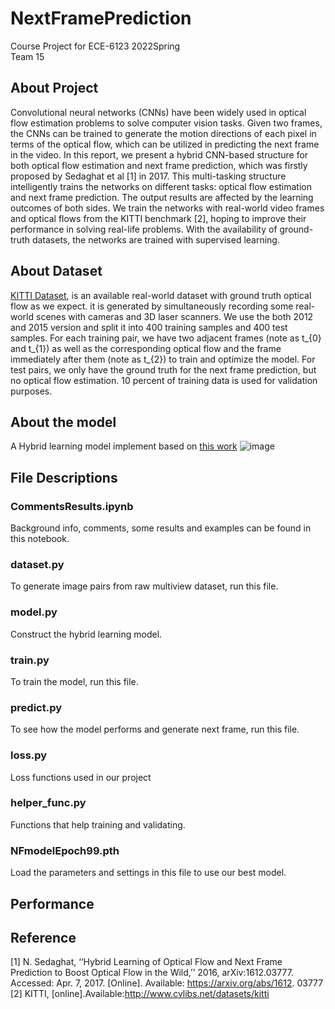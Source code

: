 # NextFramePrediction
Course Project for ECE-6123 2022Spring \
Team 15

## About Project
Convolutional neural networks (CNNs) have been widely used in optical flow estimation problems to solve computer vision tasks. Given two frames, the CNNs can be trained to generate the motion directions of each pixel in terms of the optical flow, which can be utilized in predicting the next frame in the video. In this report, we present a hybrid CNN-based structure for both optical flow estimation and next frame prediction, which was firstly proposed by Sedaghat et al [1] in 2017. This multi-tasking structure intelligently trains the networks on different tasks: optical flow estimation and next frame prediction. The output results are affected by the learning outcomes of both sides. We train the networks with real-world video frames and optical flows from the KITTI benchmark [2], hoping to improve their performance in solving real-life problems. With the availability of ground-truth datasets, the networks are trained with supervised learning.


## About Dataset
[KITTI Dataset](http://www.cvlibs.net/datasets/kitti/index.php), is an available real-world dataset with ground truth optical flow as we expect. it is generated by simultaneously recording some real-world scenes with cameras and 3D laser scanners. We use the both 2012 and 2015 version and split it into 400 training samples and 400 test samples. For each training pair, we have two adjacent frames (note as t_{0} and t_{1}) as well as the corresponding optical flow and the frame immediately after them (note as t_{2}) to train and optimize the model. For test pairs, we only have the ground truth for the next frame prediction, but no optical flow estimation. 10 percent of training data is used for validation purposes. 

## About the model
A Hybrid learning model implement based on [this work](https://arxiv.org/abs/1612.03777)
![image](https://www.researchgate.net/profile/Nima-Sedaghat/publication/316714926/figure/fig2/AS:491193416065024@1494121044234/We-improve-CNN-based-optical-flow-estimation-in-real-videos-by-adding-the-extra.png)

## File Descriptions
### CommentsResults.ipynb
Background info, comments, some results and examples can be found in this notebook.
### dataset.py
To generate image pairs from raw multiview dataset, run this file.
### model.py
Construct the hybrid learning model.
### train.py
To train the model, run this file.
### predict.py
To see how the model performs and generate next frame, run this file.
### loss.py
Loss functions used in our project
### helper_func.py
Functions that help training and validating.
### NFmodelEpoch99.pth
Load the parameters and settings in this file to use our best model.

## Performance

## Reference
[1] N. Sedaghat, ‘‘Hybrid Learning of Optical Flow and Next Frame Prediction to Boost Optical Flow in the Wild,’’ 2016, arXiv:1612.03777. Accessed: Apr. 7, 2017. [Online]. Available: https://arxiv.org/abs/1612. 03777
[2] KITTI, [online].Available:http://www.cvlibs.net/datasets/kitti
